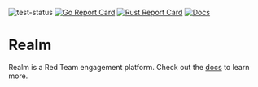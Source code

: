 ![test-status](https://github.com/kcarretto/realm/actions/workflows/tests.yml/badge.svg?branch=main)
[![Go Report Card](https://goreportcard.com/badge/github.com/kcarretto/realm)](https://goreportcard.com/report/github.com/kcarretto/realm)
[![Rust Report Card](https://rust-reportcard.xuri.me/badge/github.com/kcarretto/realm)](https://rust-reportcard.xuri.me/report/github.com/kcarretto/realm)
[![Docs](https://img.shields.io/badge/read%20our-docs-informational)](https://docs.realm.pub/)


# Realm

Realm is a Red Team engagement platform. Check out the [docs](https://docs.realm.pub) to learn more.
